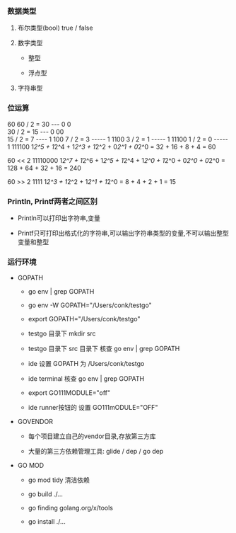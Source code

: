 ### 数据类型
1. 布尔类型(bool) true / false

2. 数字类型
    - 整型

    - 浮点型

3. 字符串型

### 位运算
60
60 / 2 = 30 --- 0       0           
30 / 2 = 15 --- 0       00          
15 / 2 = 7 ---- 1       100
7 / 2 = 3 ----- 1       1100
3 / 2 = 1 ----- 1       11100
1 / 2 = 0 ----- 1       111100  1*2^5 + 1*2^4 + 1*2^3 + 1*2^2 + 0*2^1 + 0*2^0 = 32 + 16 + 8 + 4 = 60

60 << 2 11110000 1*2^7 + 1*2^6 + 1*2^5 + 1*2^4 + 1*2^0 + 1*2^0 + 0*2^0 + 0*2^0 = 128 + 64 + 32 + 16 = 240

60 >> 2 1111 1*2^3 + 1*2^2 + 1*2^1 + 1*2^0 = 8 + 4 + 2 + 1 = 15

### Println, Printf两者之间区别
- Println可以打印出字符串,变量

- Printf只可打印出格式化的字符串,可以输出字符串类型的变量,不可以输出整型变量和整型

### 运行环境
- GOPATH
    - go env | grep GOPATH

    - go env -W GOPATH="/Users/conk/testgo"

    - export GOPATH="/Users/conk/testgo"

    - testgo 目录下 mkdir src

    - testgo 目录下 src 目录下 核查 go env | grep GOPATH

    - ide 设置 GOPATH 为 /Users/conk/testgo

    - ide terminal 核查 go env | grep GOPATH

    - export GO111MODULE="off"

    - ide  runner按钮的 设置 GO111mODULE="OFF"

- GOVENDOR
    - 每个项目建立自己的vendor目录,存放第三方库

    - 大量的第三方依赖管理工具: glide / dep / go dep 

- GO MOD 
    - go mod tidy 清洁依赖 

    - go build ./...

    - go finding golang.org/x/tools

    - go install ./...
    